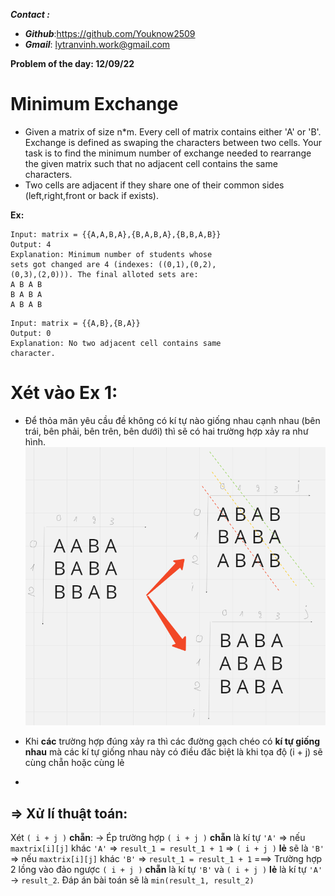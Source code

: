 ___**Contact :**___
- ___Github___:<https://github.com/Youknow2509>
- ___Gmail___: <lytranvinh.work@gmail.com>

**Problem of the day: 12/09/22**
# Minimum Exchange

- Given a matrix of size n*m. Every cell of matrix contains either 'A' or 'B'. Exchange is defined as swaping the characters between two cells. Your task is to find the minimum number of exchange needed to rearrange the given matrix such that no adjacent cell contains the same characters.
- Two cells are adjacent if they share one of their common sides (left,right,front or back if exists).

**Ex:**
````
Input: matrix = {{A,A,B,A},{B,A,B,A},{B,B,A,B}}
Output: 4
Explanation: Minimum number of students whose 
sets got changed are 4 (indexes: ((0,1),(0,2),
(0,3),(2,0))). The final alloted sets are:
A B A B
B A B A
A B A B
````

````
Input: matrix = {{A,B},{B,A}}
Output: 0
Explanation: No two adjacent cell contains same
character.
````
# Xét vào Ex 1: 
- Để thỏa mãn yêu cầu đề không có kí tự nào giống nhau cạnh nhau (bên trái, bên phải, bên trên, bên dưới) thì sẽ có hai trường hợp xảy ra như hình.
![Explanation + ....](Ex_1.PNG)

- Khi **các** trường hợp đúng xảy ra thì các đường gạch chéo có **kí tự giống nhau** mà các kí tự giống nhau này có điều đăc biệt là khi tọa độ (i + j) sẽ cùng chẵn hoặc cùng lẻ
- 
## **=> Xử lí thuật toán:**
Xét ````( i + j )```` **chẵn**:
-> Ép trường hợp ````( i + j )```` **chẵn** là kí tự ````'A'```` => nếu ````maxtrix[i][j]```` khác ````'A'```` => ````result_1 = result_1 + 1````
=> ````( i + j )```` **lẻ** sẽ là ````'B'```` => nếu ````maxtrix[i][j]```` khác ````'B'```` => ````result_1 = result_1 + 1````
===> Trường hợp 2 lồng vào đảo ngược ````( i + j )```` **chẵn** là kí tự ````'B'```` và ````( i + j )```` **lẻ** là kí tự ````'A'```` -> ````result_2````.
Đáp án bài toán sẽ là ````min(result_1, result_2)````
